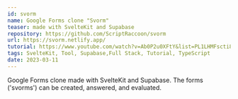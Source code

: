 ```yaml
---
id: svorm
name: Google Forms clone "Svorm"
teaser: made with SvelteKit and Supabase
repository: https://github.com/ScriptRaccoon/svorm
url: https://svorm.netlify.app/
tutorial: https://www.youtube.com/watch?v=Ab0P2u0XFtY&list=PL1LHMFscti8sJ1R9qn_0fuQMZaSYURQhf
tags: SvelteKit, Tool, Supabase,Full Stack, Tutorial, TypeScript
date: 2023-03-11
---
```


Google Forms clone made with SvelteKit and Supabase. The forms ('svorms') can be created, answered, and evaluated.
